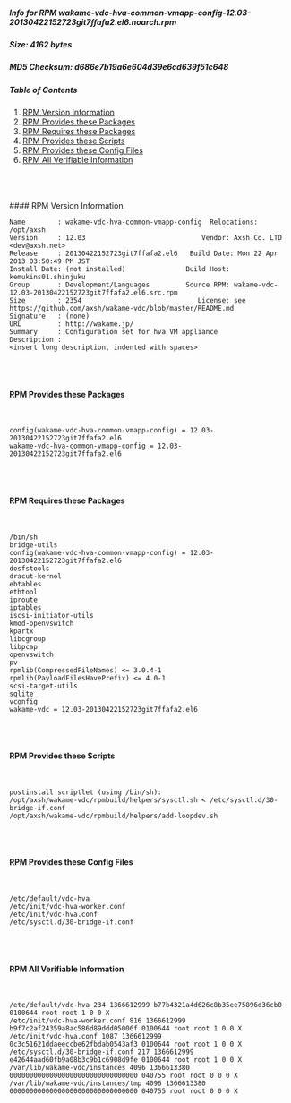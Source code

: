 ##### Info for RPM wakame-vdc-hva-common-vmapp-config-12.03-20130422152723git7ffafa2.el6.noarch.rpm  
##### Size: 4162 bytes  
##### MD5 Checksum: d686e7b19a6e604d39e6cd639f51c648  
##### Table of Contents  
1. [RPM Version Information](#version)  
2. [RPM Provides these Packages ](#provides)  
3. [RPM Requires these Packages](#requires)  
4. [RPM Provides these Scripts](#scripts)  
5. [RPM Provides these Config Files](#config)  
6. [RPM All Verifiable Information](#verifiable)  
&nbsp;  
&nbsp;  
&nbsp;  

<a name="version" />
#### RPM Version Information  
&nbsp;  

```  
Name        : wakame-vdc-hva-common-vmapp-config  Relocations: /opt/axsh 
Version     : 12.03                             Vendor: Axsh Co. LTD <dev@axsh.net>
Release     : 20130422152723git7ffafa2.el6   Build Date: Mon 22 Apr 2013 03:50:49 PM JST
Install Date: (not installed)               Build Host: kemukins01.shinjuku
Group       : Development/Languages         Source RPM: wakame-vdc-12.03-20130422152723git7ffafa2.el6.src.rpm
Size        : 2354                             License: see https://github.com/axsh/wakame-vdc/blob/master/README.md
Signature   : (none)
URL         : http://wakame.jp/
Summary     : Configuration set for hva VM appliance
Description :
<insert long description, indented with spaces>
```  

&nbsp;  
&nbsp;  
<a name="provides" />
#### RPM Provides these Packages  
&nbsp;  

```  
config(wakame-vdc-hva-common-vmapp-config) = 12.03-20130422152723git7ffafa2.el6
wakame-vdc-hva-common-vmapp-config = 12.03-20130422152723git7ffafa2.el6
```  

&nbsp;  
&nbsp;  
<a name="requires" />
#### RPM Requires these Packages  
&nbsp;  

```  
/bin/sh  
bridge-utils  
config(wakame-vdc-hva-common-vmapp-config) = 12.03-20130422152723git7ffafa2.el6
dosfstools  
dracut-kernel  
ebtables  
ethtool  
iproute  
iptables  
iscsi-initiator-utils  
kmod-openvswitch  
kpartx  
libcgroup  
libpcap  
openvswitch  
pv  
rpmlib(CompressedFileNames) <= 3.0.4-1
rpmlib(PayloadFilesHavePrefix) <= 4.0-1
scsi-target-utils  
sqlite  
vconfig  
wakame-vdc = 12.03-20130422152723git7ffafa2.el6
```  

&nbsp;  
&nbsp;  
<a name="scripts" />
#### RPM Provides these Scripts  
&nbsp;  

```  
postinstall scriptlet (using /bin/sh):
/opt/axsh/wakame-vdc/rpmbuild/helpers/sysctl.sh < /etc/sysctl.d/30-bridge-if.conf
/opt/axsh/wakame-vdc/rpmbuild/helpers/add-loopdev.sh
```  

&nbsp;  
&nbsp;  
<a name="config" />
#### RPM Provides these Config Files  
&nbsp;  

```  
/etc/default/vdc-hva
/etc/init/vdc-hva-worker.conf
/etc/init/vdc-hva.conf
/etc/sysctl.d/30-bridge-if.conf
```  

&nbsp;  
&nbsp;  
<a name="verifiable" />
#### RPM All Verifiable Information  
&nbsp;  

```  
/etc/default/vdc-hva 234 1366612999 b77b4321a4d626c8b35ee75896d36cb0 0100644 root root 1 0 0 X
/etc/init/vdc-hva-worker.conf 816 1366612999 b9f7c2af24359a8ac586d89ddd05006f 0100644 root root 1 0 0 X
/etc/init/vdc-hva.conf 1087 1366612999 0c3c51621ddaeeccbe62fbdab0543af3 0100644 root root 1 0 0 X
/etc/sysctl.d/30-bridge-if.conf 217 1366612999 e42644aad60fb9a08b3c9b1c6908d9fe 0100644 root root 1 0 0 X
/var/lib/wakame-vdc/instances 4096 1366613380 00000000000000000000000000000000 040755 root root 0 0 0 X
/var/lib/wakame-vdc/instances/tmp 4096 1366613380 00000000000000000000000000000000 040755 root root 0 0 0 X
```  

&nbsp;  
